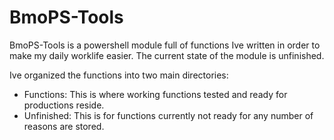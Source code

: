 # BmoPS-Tools

BmoPS-Tools is a powershell module full of functions Ive written in order to make my daily worklife easier.
The current state of the module is unfinished. 

Ive organized the functions into two main directories:
- Functions: This is where working functions tested and ready for productions reside.
- Unfinished: This is for functions currently not ready for any number of reasons are stored. 
